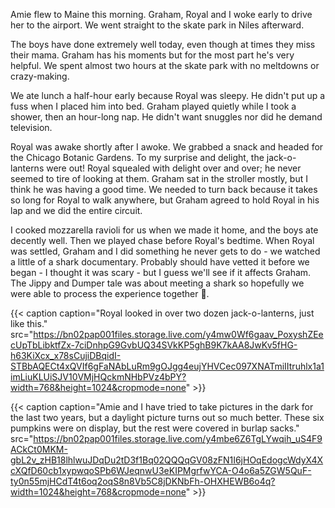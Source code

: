 Amie flew to Maine this morning. Graham, Royal and I woke early to drive her to the airport. We went straight to the skate park in Niles afterward.

The boys have done extremely well today, even though at times they miss their mama. Graham has his moments but for the most part he's very helpful. We spent almost two hours at the skate park with no meltdowns or crazy-making.

We ate lunch a half-hour early because Royal was sleepy. He didn't put up a fuss when I placed him into bed. Graham played quietly while I took a shower, then an hour-long nap. He didn't want snuggles nor did he demand television.

Royal was awake shortly after I awoke. We grabbed a snack and headed for the Chicago Botanic Gardens. To my surprise and delight, the jack-o-lanterns were out! Royal squealed with delight over and over; he never seemed to tire of looking at them. Graham sat in the stroller mostly, but I think he was having a good time. We needed to turn back because it takes so long for Royal to walk anywhere, but Graham agreed to hold Royal in his lap and we did the entire circuit.

I cooked mozzarella ravioli for us when we made it home, and the boys ate decently well. Then we played chase before Royal's bedtime. When Royal was settled, Graham and I did something he never gets to do - we watched a little of a shark documentary. Probably should have vetted it before we began - I thought it was scary - but I guess we'll see if it affects Graham. The Jippy and Dumper tale was about meeting a shark so hopefully we were able to process the experience together 🤞.

{{< caption caption="Royal looked in over two dozen jack-o-lanterns, just like this." src="https://bn02pap001files.storage.live.com/y4mw0Wf6gaav_PoxyshZEecUpTbLibktfZx-7ciDnhpG9GvbUQ34SVkKP5ghB9K7kAA8JwKv5fHG-h63KiXcx_x78sCujiDBqidI-STBbAQECt4xQVIf6gFaNAbLuRm9gOJgg4eujYHVCec097XNATmiIItruhlx1a1imLiuKLUiSJV10VMjHQckmNHbPVz4bPY?width=768&height=1024&cropmode=none" >}}

{{< caption caption="Amie and I have tried to take pictures in the dark for the last two years, but a daylight picture turns out so much better. These six pumpkins were on display, but the rest were covered in burlap sacks." src="https://bn02pap001files.storage.live.com/y4mbe6Z6TgLYwqih_uS4F9ACkCt0MKM-gbL2v_zHB18lhlwuJDqDu2tD3f1Bq02QQQqGV08zFN1I6jHOqEdogcWdyX4XcXQfD60cb1xypwqoSPb6WJeqnwU3eKIPMgrfwYCA-O4o6a5ZGW5QuF-ty0n55mjHCdT4t6oq2oqS8n8Vb5C8jDKNbFh-OHXHEWB6o4q?width=1024&height=768&cropmode=none" >}}